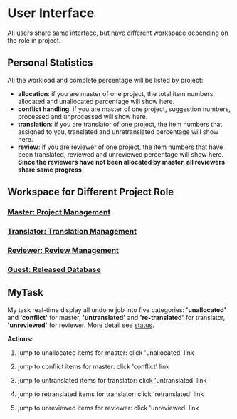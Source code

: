 # User Interface

<span id='user'></span>

All users share same interface, but have different workspace depending on the role in project.
 
## Personal Statistics

<span id='stat'></span>

All the workload and complete percentage will be listed by project:
- **allocation**: if you are master of one project, the total item numbers, allocated and unallocated percentage will show here.
- **conflict handling**: if you are master of one project, suggestion numbers, processed and unprocessed will show here.
- **translation**: if you are translator of one project, the item numbers that assigned to you, translated and unretranslated percentage will show here.
- **review**: if you are reviewer of one project, the item numbers that have been translated, reviewed and unreviewed percentage will show here. **Since the reviewers have not been allocated by master, all reviewers share same progress**.

## Workspace for Different Project Role

<span id='workspace'></span>

### [Master: Project Management](master-project-management.md)

### [Translator: Translation Management](translator-translation-management.md)

### [Reviewer: Review Management](reviewer-review-management.md)

### [Guest: Released Database](guest-released-management.md)

## MyTask

<span id='mytask'></span>

My task real-time display all undone job into five categories: **'unallocated'** and **'conflict'** for master, **'untranslated'** and **'re-translated'** for translator, **'unreviewed'** for reviewer. More detail see [status](../glossary.md#status).

**Actions:**

1. jump to unallocated items for master: click 'unallocated' link

2. jump to conflict items for master: click 'conflict' link

3. jump to untranslated items for translator: click 'untranslated' link

4. jump to retranslated items for translator: click 'retranslated' link

5. jump to unreviewed items for reviewer: click 'unreviewed' link




















